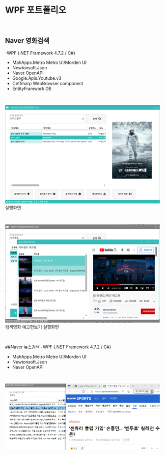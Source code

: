 # WPF 포트폴리오

<br/>


## Naver 영화검색
-WPF (.NET Framework 4.7.2 / C#)
  - MahApps.Metro Metro UI/Morden UI
  - Newtonsoft.Json
  - Naver OpenAPI
  - Google.Apis.Youtube.v3
  - CefSharp WebBrowser component
  - EntityFramwork DB

<br/>

 ![NaverMovieFinder](https://github.com/carhartt0/StudyWpf/blob/main/capture/interstellar.png)
실행화면

<br/>

 ![YoutubePlay](https://github.com/carhartt0/StudyWpf/blob/main/capture/youtubeplay.png?raw=true)
 검색영화 예고편보기 실행화면

<br/>

##Naver 뉴스검색
-WPF (.NET Framework 4.7.2 / C#)
  - MahApps.Metro Metro UI/Morden UI
  - Newtonsoft.Json
  - Naver OpenAPI

<br/>

![NaverNewsSearch](https://github.com/carhartt0/StudyWpf/blob/main/capture/news.png?raw=true)
